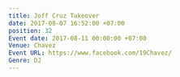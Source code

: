 ```yaml
---
title: Joff Cruz Takeover
date: 2017-08-07 16:52:00 +07:00
position: 32
Event date: 2017-08-11 00:00:00 +07:00
Venue: Chavez
Event URL: https://www.facebook.com/19Chavez/
Genre: DJ
---
```


